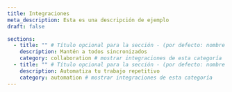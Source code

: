 ```yaml
---
title: Integraciones
meta_description: Esta es una descripción de ejemplo
draft: false

sections:
  - title: "" # Título opcional para la sección - (por defecto: nombre de la categoría)
    description: Mantén a todos sincronizados
    category: collaboration # mostrar integraciones de esta categoría
  - title: "" # Título opcional para la sección - (por defecto: nombre de la categoría)
    description: Automatiza tu trabajo repetitivo
    category: automation # mostrar integraciones de esta categoría
---
```

